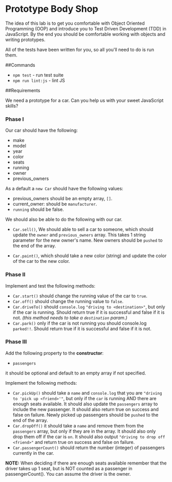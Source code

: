 # Prototype Body Shop

The idea of this lab is to get you comfortable with Object Oriented Programming (OOP) and introduce you to Test Driven Development (TDD) in JavaScript. By the end you should be comfortable working with objects and writing prototypes.

All of the tests have been written for you, so all you'll need to do is run them.

##Commands
* `npm test` - run test suite
* `npm run lint:js` - lint JS

##Requirements

We need a prototype for a car. Can you help us with your sweet JavaScript skills?

### Phase I

Our car should have the following:

* make
* model
* year
* color
* seats
* running
* owner
* previous_owners


As a default a `new Car` should have the following values:
* previous_owners should be an empty array, `[]`.
* current_owner: should be `manufacturer`.
* `running` should be false.

We should also be able to do the following with our car.

*  `Car.sell()`, We should able to sell a car to someone, which should update the `owner` and `previous_owners` array. This takes 1 string parameter for the new owner's name. New owners should be `pushed` to the end of the array.

* `Car.paint()`, which should take a new color (string) and update the color of the car to the new color.


### Phase II

Implement and test the following methods:

* `Car.start()` should change the running value of the car to `true`.
* `Car.off()` should change the running value to `false`.
* `Car.driveTo()` should `console.log` `"driving to <destination>"`, but only if the car is running. Should return true if it is successful and false if it is not. *(this method needs to take a `destination` param.)*
* `Car.park()` only if the car is not running you should console.log `parked!!`.  Should return true if it is successful and false if it is not.


### Phase III

Add the following property to the **constructor**:

* `passengers`

it should be optional and default to an empty array if not specified.

Implement the following methods:

* `Car.pickUp()` should take a `name` and `console.log` that you are `"driving to 'pick up <friend>'"`, but only if the `car` is running AND there are enough seats available. It should also update the `passengers` array to include the new passenger. It should also return true on success and false on failure. Newly picked up passengers should be `pushed` to the end of the array.
* `Car.dropOff()` it should take a `name` and remove them from the `passengers` array, but only if they are in the array. It should also only drop them off if the car is `on`. It should also output `"driving to drop off <friend>"` and return true on success and false on failure.
* `Car.passengerCount()` should return the number (integer) of passengers currently in the car.


**NOTE:** When deciding if there are enough seats available remember that the driver takes up 1 seat, but is NOT counted as a passenger in passengerCount(). You can assume the driver is the owner.

